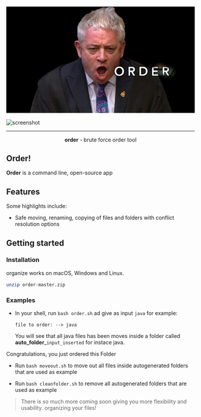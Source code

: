 <p align="center">
  <img src="https://github.com//os3albert/order/blob/master/order.jpg?raw=true" alt="organize logo">
</p>

![screenshot](https://files.catbox.moe/l3qe4q.jpg)


---

<link rel="stylesheet" href="https://cdnjs.cloudflare.com/ajax/libs/firacode/6.2.0/fira_code.css" integrity="sha512-LaxQmGd9k/pW51CsEy2nLIlbUXCgsyvUEVT5fSguN2b2OBwHjMi2aiUdEEXSMg8Jvy+bCB01as61aNrHnL2DYQ==" crossorigin="anonymous" referrerpolicy="no-referrer" />


<p align="center" style="font-family:url(https://cdnjs.cloudflare.com/ajax/libs/firacode/6.2.0/fira_code.css)"> <b>order</b> - brute force order tool
<br>
</p>

## **Order!**

**Order** is a command line, open-source app

## Features

Some highlights include:

- Safe moving, renaming, copying of files and folders with conflict resolution options

## Getting started

### Installation

organize works on macOS, Windows and Linux.

```bash
unzip order-master.zip
```

### Examples

- In your shell, run `bash order.sh` ad give as input `java` for example:

  ```
  file to order: --> java
  ```

  You will see that all java files has been moves inside a folder called **auto_folder**_`input_inserted` for instace java.

Congratulations, you just ordered this Folder

- Run `bash moveout.sh` to move out all files inside autogenerated folders that are used as example

- Run `bash cleanfolder.sh` to remove all autogenerated folders that are used as example

> There is so much more coming soon giving you more flexibility and usability. organizing your files!

